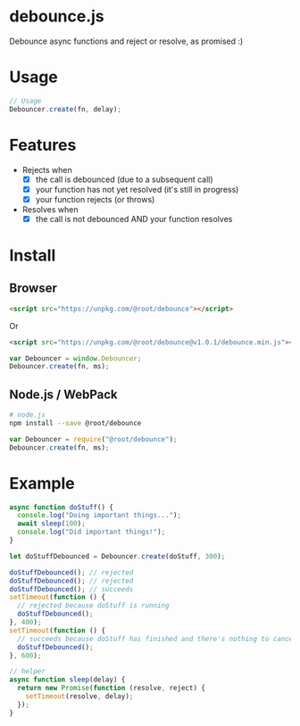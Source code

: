 # debounce.js

Debounce async functions and reject or resolve, as promised :)

# Usage

```js
// Usage
Debouncer.create(fn, delay);
```

# Features

- Rejects when
  - [x] the call is debounced (due to a subsequent call)
  - [x] your function has not yet resolved (it's still in progress)
  - [x] your function rejects (or throws)
- Resolves when
  - [x] the call is not debounced AND your function resolves

# Install

## Browser

```html
<script src="https://unpkg.com/@root/debounce"></script>
```

Or

```html
<script src="https://unpkg.com/@root/debounce@v1.0.1/debounce.min.js"></script>
```

```js
var Debouncer = window.Debouncer;
Debouncer.create(fn, ms);
```

## Node.js / WebPack

```bash
# node.js
npm install --save @root/debounce
```

```js
var Debouncer = require("@root/debounce");
Debouncer.create(fn, ms);
```

# Example

```js
async function doStuff() {
  console.log("Doing important things...");
  await sleep(100);
  console.log("Did important things!");
}

let doStuffDebounced = Debouncer.create(doStuff, 300);

doStuffDebounced(); // rejected
doStuffDebounced(); // rejected
doStuffDebounced(); // succeeds
setTimeout(function () {
  // rejected because doStuff is running
  doStuffDebounced();
}, 400);
setTimeout(function () {
  // succeeds because doStuff has finished and there's nothing to cancel it
  doStuffDebounced();
}, 600);
```

```js
// helper
async function sleep(delay) {
  return new Promise(function (resolve, reject) {
    setTimeout(resolve, delay);
  });
}
```
